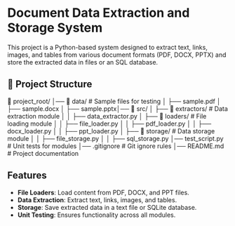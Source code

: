 # Document Data Extraction and Storage System

This project is a Python-based system designed to extract text, links, images, and tables from various document formats (PDF, DOCX, PPTX) and store the extracted data in files or an SQL database.

## 📂 Project Structure

📂 project_root/ │── 📂 data/ # Sample files for testing │ ├── sample.pdf │ ├── sample.docx │ ├── sample.pptx│──
📂 src/ │ ├── 📂 extractors/ # Data extraction module │ │ ├── data_extractor.py │ ├── 📂 loaders/ # File loading module │ │ ├── file_loader.py │ │ ├── pdf_loader.py │ │ ├── docx_loader.py │ │ ├── ppt_loader.py │
├── 📂 storage/ # Data storage module │ │ ├── file_storage.py │ │ ├── sql_storage.py │── test_script.py # Unit tests for modules │── .gitignore # Git ignore rules │── README.md # Project documentation

## Features
- **File Loaders**: Load content from PDF, DOCX, and PPT files.
- **Data Extraction**: Extract text, links, images, and tables.
- **Storage**: Save extracted data in a text file or SQLite database.
- **Unit Testing**: Ensures functionality across all modules.
